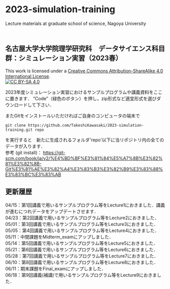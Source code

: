 # 2023-simulation-training
Lecture materials at graduate school of science, Nagoya University

## <br>名古屋大学大学院理学研究科　データサイエンス科目群：シミュレーション実習（2023春）
 
This work is licensed under a
[Creative Commons Attribution-ShareAlike 4.0 International License][cc-by-sa].<br>
[![CC BY-SA 4.0][cc-by-sa-image]][cc-by-sa]

[cc-by-sa]: http://creativecommons.org/licenses/by-sa/4.0/
[cc-by-sa-image]: https://licensebuttons.net/l/by-sa/4.0/88x31.png
[cc-by-sa-shield]: https://img.shields.io/badge/License-CC%20BY--SA%204.0-lightgrey.svg


2023年度シミュレーション実習におけるサンプルプログラムや講義資料をここに置きます．
”Code”（緑色のボタン）を押し，zip形式など適宜形式を選びダウンロードして下さい．

またGitをインストールいただければご自身のコンピュータの端末で
```
git clone https://github.com/TakeshiKawasaki/2023-simulation-training.git repo
```
を実行すると　新たに生成されるフォルダ'repo'以下に当リポジトリ内の全てのデータが入ります．<br>
参考 (git install)：
https://git-scm.com/book/ja/v2/%E4%BD%BF%E3%81%84%E5%A7%8B%E3%82%81%E3%82%8B-Git%E3%81%AE%E3%82%A4%E3%83%B3%E3%82%B9%E3%83%88%E3%83%BC%E3%83%AB

## 更新履歴<br>
04/15：第1回講義で用いるサンプルプログラム等をLecture1におきました．講義が進むにつれデータをアップデートさせます．<br>
04/23：第2回講義で用いるサンプルプログラム等をLecture2におきました．<br>
05/01：第3回講義で用いるサンプルプログラム等をLecture3におきました．<br>
05/05：第4回講義で用いるサンプルプログラム等をLecture4におきました．<br>
05/11：中間課題をMidterm_examにアップしました．<br> 
05/14：第5回講義で用いるサンプルプログラム等をLecture5におきました．<br>
05/21：第6回講義で用いるサンプルプログラム等をLecture6におきました．<br>
05/28：第7回講義で用いるサンプルプログラム等をLecture7におきました．<br>
06/10：第8回講義で用いるサンプルプログラム等をLecture8におきました．<br>
06/11：期末課題をFinal_examにアップしました．<br>
06/18：第9回講義(補講)で用いるサンプルプログラム等をLecture9におきました．<br>
